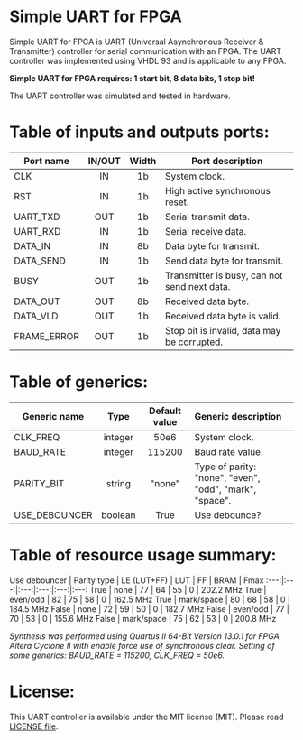 # Simple UART for FPGA

Simple UART for FPGA is UART (Universal Asynchronous Receiver & Transmitter) controller for serial communication with an FPGA. The UART controller was implemented using VHDL 93 and is applicable to any FPGA.

**Simple UART for FPGA requires: 1 start bit, 8 data bits, 1 stop bit!**

The UART controller was simulated and tested in hardware.

# Table of inputs and outputs ports:

Port name | IN/OUT | Width | Port description
---|:---:|:---:|---
CLK | IN | 1b | System clock.
RST | IN | 1b | High active synchronous reset.
UART_TXD | OUT | 1b | Serial transmit data.
UART_RXD | IN | 1b | Serial receive data.
DATA_IN | IN | 8b | Data byte for transmit.
DATA_SEND | IN | 1b | Send data byte for transmit.
BUSY | OUT | 1b | Transmitter is busy, can not send next data.
DATA_OUT | OUT | 8b | Received data byte.
DATA_VLD | OUT | 1b | Received data byte is valid.
FRAME_ERROR | OUT | 1b | Stop bit is invalid, data may be corrupted.

# Table of generics:

Generic name | Type | Default value | Generic description
---|:---:|:---:|:---
CLK_FREQ | integer | 50e6 | System clock.
BAUD_RATE | integer | 115200 | Baud rate value.
PARITY_BIT | string | "none" | Type of parity: "none", "even", "odd", "mark", "space".
USE_DEBOUNCER | boolean | True | Use debounce?

# Table of resource usage summary:

Use debouncer | Parity type | LE (LUT+FF) | LUT | FF | BRAM | Fmax
:---:|:---:|:---:|:---:|:---:|:---:
True | none | 77 | 64 | 55 | 0 | 202.2 MHz
True | even/odd | 82 | 75 | 58 | 0 | 162.5 MHz
True | mark/space | 80 | 68 | 58 | 0 | 184.5 MHz
False | none | 72 | 59 | 50 | 0 | 182.7 MHz
False | even/odd | 77 | 70 | 53 | 0 | 155.6 MHz
False | mark/space | 75 | 62 | 53 | 0 | 200.8 MHz

*Synthesis was performed using Quartus II 64-Bit Version 13.0.1 for FPGA Altera Cyclone II with enable force use of synchronous clear. Setting of some generics: BAUD_RATE = 115200, CLK_FREQ = 50e6.*

# License:

This UART controller is available under the MIT license (MIT). Please read [LICENSE file](LICENSE).
